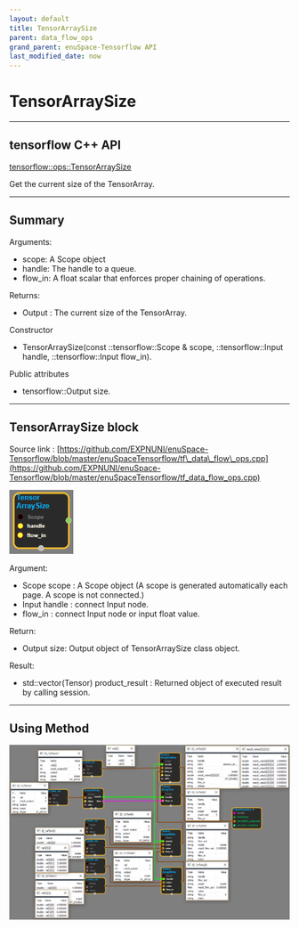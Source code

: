 ```yaml
--- 
layout: default 
title: TensorArraySize 
parent: data_flow_ops 
grand_parent: enuSpace-Tensorflow API 
last_modified_date: now 
--- 
```


# TensorArraySize

---

## tensorflow C++ API

[tensorflow::ops::TensorArraySize](https://www.tensorflow.org/api_docs/cc/class/tensorflow/ops/tensor-array-size)

Get the current size of the TensorArray.

---

## Summary

Arguments:

* scope: A Scope object
* handle: The handle to a queue.
* flow\_in: A float scalar that enforces proper chaining of operations.

Returns:

* Output : The current size of the TensorArray.

Constructor

* TensorArraySize\(const ::tensorflow::Scope & scope, ::tensorflow::Input handle, ::tensorflow::Input flow\_in\).

Public attributes

* tensorflow::Output size.

---

## TensorArraySize block

Source link : [https://github.com/EXPNUNI/enuSpace-Tensorflow/blob/master/enuSpaceTensorflow/tf\_data\_flow\_ops.cpp](https://github.com/EXPNUNI/enuSpace-Tensorflow/blob/master/enuSpaceTensorflow/tf_data_flow_ops.cpp)

![](../assets/dataflow_TensorArraySize_Symbol.png)

Argument:

* Scope scope : A Scope object \(A scope is generated automatically each page. A scope is not connected.\)
* Input handle : connect Input node.
* flow\_in : connect Input node or input float value.

Return:

* Output  size: Output object of TensorArraySize class object.

Result:

* std::vector\(Tensor\) product\_result : Returned object of executed result by calling session.

---

## Using Method

![](../assets/dataflow_TensorArrayGather_Method.png)

